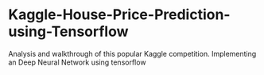 # Kaggle-House-Price-Prediction-using-Tensorflow
Analysis and walkthrough of this popular Kaggle competition. Implementing an Deep Neural Network using tensorflow
